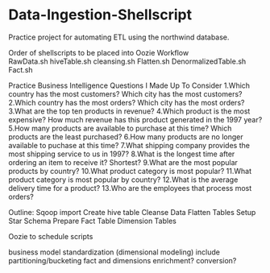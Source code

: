 # Data-Ingestion-Shellscript
Practice project for automating ETL using the northwind database.


Order of shellscripts to be placed into Oozie Workflow\
RawData.sh 
hiveTable.sh
cleansing.sh 
Flatten.sh 
DenormalizedTable.sh 
Fact.sh

Practice Business Intelligence Questions I Made Up To Consider
1.Which country has the most customers? Which city has the most customers?
2.Which country has the most orders? Which city has the most orders?
3.What are the top ten products in revenue? 
4.Which product is the most expensive? How much revenue has this product generated in the 1997 year?
5.How many products are available to purchase at this time? Which products are the least purchased?
6.How many products are no longer available to puchase at this time?
7.What shipping company provides the most shipping service to us in 1997?
8.What is the longest time after ordering an item to receive it? Shortest? 
9.What are the most popular products by country?
10.What product category is most popular? 
11.What product category is most popular by country?
12.What is the average delivery time for a product?
13.Who are the employees that process most orders? 


Outline:
Sqoop import
Create hive table
Cleanse Data
Flatten Tables
Setup Star Schema
Prepare Fact Table
Dimension Tables

Oozie to schedule scripts


business model standardization
(dimensional modeling) include partitioning/bucketing
fact and dimensions
enrichment?
conversion?





